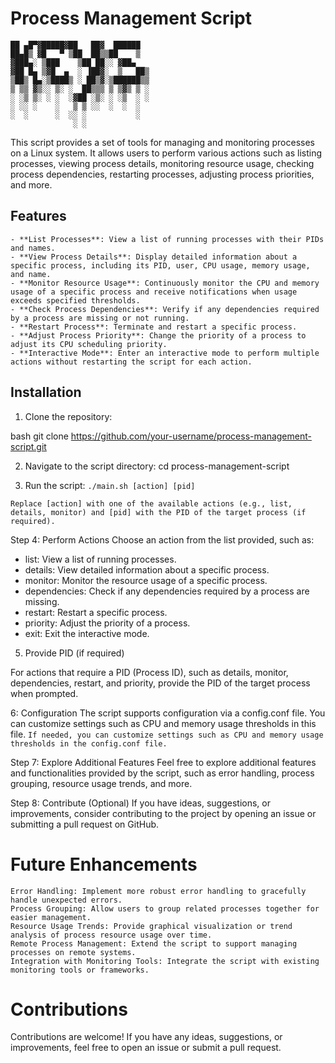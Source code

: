 # Process Management Script

```
██ ▄█▀▓█████▓██   ██▓  ██████ 
██▄█▒ ▓█   ▀ ▒██  ██▒▒██    ▒  
▓███▄░ ▒███    ▒██ ██░░ ▓██▄   
▓██ █▄ ▒▓█  ▄  ░ ▐██▓░  ▒   ██▒
▒██▒ █▄░▒████▒ ░ ██▒▓░▒██████▒▒
▒ ▒▒ ▓▒░░ ▒░ ░  ██▒▒▒ ▒ ▒▓▒ ▒ ░
░ ░▒ ▒░ ░ ░  ░▓██ ░▒░ ░ ░▒  ░ ░
░ ░░ ░    ░   ▒ ▒ ░░  ░  ░  ░  
░  ░      ░  ░░ ░           ░  
              ░ ░ 
```


This script provides a set of tools for managing and monitoring processes on a Linux system. It allows users to perform various actions such as listing processes, viewing process details, monitoring resource usage, checking process dependencies, restarting processes, adjusting process priorities, and more.

## Features
```
- **List Processes**: View a list of running processes with their PIDs and names.
- **View Process Details**: Display detailed information about a specific process, including its PID, user, CPU usage, memory usage, and name.
- **Monitor Resource Usage**: Continuously monitor the CPU and memory usage of a specific process and receive notifications when usage exceeds specified thresholds.
- **Check Process Dependencies**: Verify if any dependencies required by a process are missing or not running.
- **Restart Process**: Terminate and restart a specific process.
- **Adjust Process Priority**: Change the priority of a process to adjust its CPU scheduling priority.
- **Interactive Mode**: Enter an interactive mode to perform multiple actions without restarting the script for each action.
```

## Installation

1. Clone the repository:

bash
git clone https://github.com/your-username/process-management-script.git

2. Navigate to the script directory:
cd process-management-script

3. Run the script:
```./main.sh [action] [pid]```

```Replace [action] with one of the available actions (e.g., list, details, monitor) and [pid] with the PID of the target process (if required).```

Step 4: Perform Actions
Choose an action from the list provided, such as:
- list: View a list of running processes.
- details: View detailed information about a specific process.
- monitor: Monitor the resource usage of a specific process.
- dependencies: Check if any dependencies required by a process are missing.
- restart: Restart a specific process.
- priority: Adjust the priority of a process.
- exit: Exit the interactive mode.

5. Provide PID (if required)

For actions that require a PID (Process ID), such as details, monitor, dependencies, restart, and priority, provide the PID of the target process when prompted.


6: Configuration
The script supports configuration via a config.conf file. You can customize settings such as CPU and memory usage thresholds in this file.
```If needed, you can customize settings such as CPU and memory usage thresholds in the config.conf file.```


Step 7: Explore Additional Features
Feel free to explore additional features and functionalities provided by the script, such as error handling, process grouping, resource usage trends, and more.

Step 8: Contribute (Optional)
If you have ideas, suggestions, or improvements, consider contributing to the project by opening an issue or submitting a pull request on GitHub.

# Future Enhancements

```
Error Handling: Implement more robust error handling to gracefully handle unexpected errors.
Process Grouping: Allow users to group related processes together for easier management.
Resource Usage Trends: Provide graphical visualization or trend analysis of process resource usage over time.
Remote Process Management: Extend the script to support managing processes on remote systems.
Integration with Monitoring Tools: Integrate the script with existing monitoring tools or frameworks.
```

# Contributions
Contributions are welcome! If you have any ideas, suggestions, or improvements, feel free to open an issue or submit a pull request.
